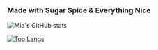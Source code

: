 
### Made with Sugar Spice & Everything Nice


![Mia's GitHub stats](https://github-readme-stats.vercel.app/api?username=miacarmen&show_icons=true&theme=panda)


[![Top Langs](https://github-readme-stats.vercel.app/api/top-langs/?username=anuraghazra&layout=compact&theme=panda)](https://github.com/anuraghazra/github-readme-stats)
